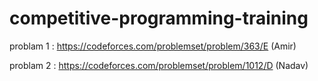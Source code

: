 # competitive-programming-training


problam 1 : https://codeforces.com/problemset/problem/363/E (Amir)


problam 2 : https://codeforces.com/problemset/problem/1012/D (Nadav)
